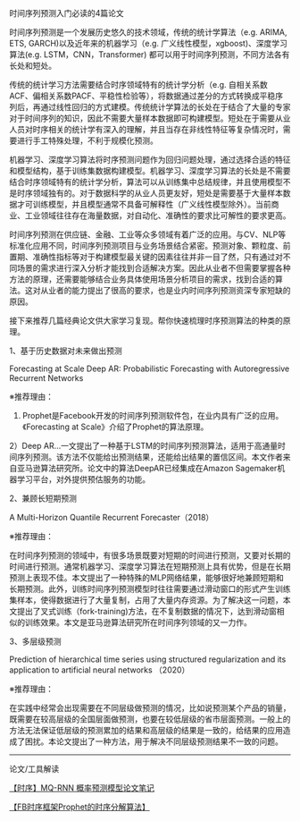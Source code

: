 时间序列预测入门必读的4篇论文

时间序列预测是一个发展历史悠久的技术领域，传统的统计学算法（e.g. ARIMA, ETS, GARCH)以及近年来的机器学习（e.g. 广义线性模型，xgboost)、深度学习算法(e.g. LSTM，CNN，Transformer) 都可以用于时间序列预测，不同方法各有长处和短处。

传统的统计学习方法需要结合时序领域特有的统计学分析（e.g. 自相关系数ACF、偏相关系数PACF、平稳性检验等），将数据通过差分的方式转换成平稳序列后，再通过线性回归的方式建模。传统统计学算法的长处在于结合了大量的专家对于时间序列的知识，因此不需要大量样本数据即可构建模型。短处在于需要从业人员对时序相关的统计学有深入的理解，并且当存在非线性特征等复杂情况时，需要进行手工特殊处理，不利于规模化预测。

机器学习、深度学习算法将时序预测问题作为回归问题处理，通过选择合适的特征和模型结构，基于训练集数据构建模型。机器学习、深度学习算法的长处是不需要结合时序领域特有的统计学分析，算法可以从训练集中总结规律，并且使用模型不是时序领域独有的。对于数据科学的从业人员更友好，短处是需要基于大量样本数据才可训练模型，并且模型通常不具备可解释性（广义线性模型除外）。当前商业、工业领域往往存在海量数据，对自动化、准确性的要求比可解性的要求更高。

时间序列预测在供应链、金融、工业等众多领域有着广泛的应用。与CV、NLP等标准化应用不同，时间序列预测项目与业务场景结合紧密。预测对象、颗粒度、前置期、准确性指标等对于构建模型最关键的因素往往并非一目了然，只有通过对不同场景的需求进行深入分析才能找到合适解决方案。因此从业者不但需要掌握各种方法的原理，还需要能够结合业务具体使用场景分析项目的需求，找到合适的算法。这对从业者的能力提出了很高的要求，也是业内时间序列预测资深专家短缺的原因。

接下来推荐几篇经典论文供大家学习复现。帮你快速梳理时序预测算法的种类的原理。

1、基于历史数据对未来做出预测

Forecasting at Scale
Deep AR: Probabilistic Forecasting with Autoregressive Recurrent Networks

※推荐理由：

1) Prophet是Facebook开发的时间序列预测软件包，在业内具有广泛的应用。《Forecasting at Scale》介绍了Prophet的算法原理。

2）Deep AR…一文提出了一种基于LSTM的时间序列预测算法，适用于高通量时间序列预测。该方法不仅能给出预测结果，还能给出结果的置信区间。本文作者来自亚马逊算法研究所。论文中的算法DeepAR已经集成在Amazon Sagemaker机器学习平台，对外提供预估服务的功能。

2、兼顾长短期预测

A Multi-Horizon Quantile Recurrent Forecaster（2018）

※推荐理由：

在时间序列预测的领域中，有很多场景既要对短期的时间进行预测，又要对长期的时间进行预测。通常机器学习、深度学习算法在短期预测上具有优势，但是在长期预测上表现不佳。本文提出了一种特殊的MLP网络结果，能够很好地兼顾短期和长期预测。此外，训练时间序列预测模型时往往需要通过滑动窗口的形式产生训练集样本，使得数据进行了大量复制，占用了大量内存资源。为了解决这一问题，本文提出了叉式训练（fork-training)方法，在不复制数据的情况下，达到滑动窗相似的训练效果。本文是亚马逊算法研究所在时间序列领域的又一力作。

3、多层级预测

Prediction of hierarchical time series using structured regularization and its application to artificial neural networks （2020）

※推荐理由：

在实践中经常会出现需要在不同层级做预测的情况，比如说预测某个产品的销量，既需要在较高层级的全国层面做预测，也要在较低层级的省市层面预测。一般上的方法无法保证低层级的预测累加的结果和高层级的结果是一致的，给结果的应用造成了困扰。本论文提出了一种方法，用于解决不同层级预测结果不一致的问题。



---

论文/工具解读

[【时序】MQ-RNN 概率预测模型论文笔记](https://www.ai2news.com/blog/1566400/)

[【FB时序框架Prophet的时序分解算法】](https://www.ai2news.com/blog/1476240/)


